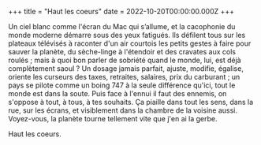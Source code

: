+++
title = "Haut les coeurs"
date = 2022-10-20T00:00:00.000Z
+++

Un ciel blanc comme l'écran du Mac qui s’allume, et la cacophonie du monde moderne démarre sous des yeux fatigués. Ils défilent tous sur les plateaux télévisés à raconter d'un air courtois les petits gestes à faire pour sauver la planète, du sèche-linge à l'étendoir et des cravates aux cols roulés ; mais à quoi bon parler de sobriété quand le monde, lui, est déjà complètement saoul ? Un dosage jamais parfait, ajuste, modifie, égalise, oriente les curseurs des taxes, retraites, salaires, prix du carburant ; un pays se pilote comme un boing 747 à la seule différence qu'ici, tout le monde est dans la soute. Puis face à l'ennui il faut des ennemis, on s'oppose à tout, à tous, à tes souhaits. Ça piaille dans tout les sens, dans la rue, sur les écrans, et visiblement dans la chambre de la voisine aussi. Voyez-vous, la planète tourne tellement vite que j'en ai la gerbe.

Haut les coeurs.
